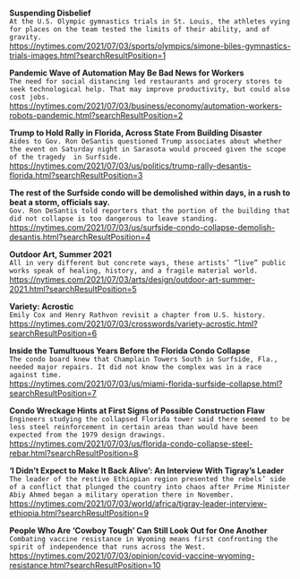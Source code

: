 **Suspending Disbelief**\
`At the U.S. Olympic gymnastics trials in St. Louis, the athletes vying for places on the team tested the limits of their ability, and of gravity.`\
https://nytimes.com/2021/07/03/sports/olympics/simone-biles-gymnastics-trials-images.html?searchResultPosition=1

**Pandemic Wave of Automation May Be Bad News for Workers**\
`The need for social distancing led restaurants and grocery stores to seek technological help. That may improve productivity, but could also cost jobs.`\
https://nytimes.com/2021/07/03/business/economy/automation-workers-robots-pandemic.html?searchResultPosition=2

**Trump to Hold Rally in Florida, Across State From Building Disaster**\
`Aides to Gov. Ron DeSantis questioned Trump associates about whether the event on Saturday night in Sarasota would proceed given the scope of the tragedy  in Surfside.`\
https://nytimes.com/2021/07/03/us/politics/trump-rally-desantis-florida.html?searchResultPosition=3

**The rest of the Surfside condo will be demolished within days, in a rush to beat a storm, officials say.**\
`Gov. Ron DeSantis told reporters that the portion of the building that did not collapse is too dangerous to leave standing.`\
https://nytimes.com/2021/07/03/us/surfside-condo-collapse-demolish-desantis.html?searchResultPosition=4

**Outdoor Art, Summer 2021**\
`All in very different but concrete ways, these artists’ “live” public works speak of healing, history, and a fragile material world.`\
https://nytimes.com/2021/07/03/arts/design/outdoor-art-summer-2021.html?searchResultPosition=5

**Variety: Acrostic**\
`Emily Cox and Henry Rathvon revisit a chapter from U.S. history.`\
https://nytimes.com/2021/07/03/crosswords/variety-acrostic.html?searchResultPosition=6

**Inside the Tumultuous Years Before the Florida Condo Collapse**\
`The condo board knew that Champlain Towers South in Surfside, Fla., needed major repairs. It did not know the complex was in a race against time.`\
https://nytimes.com/2021/07/03/us/miami-florida-surfside-collapse.html?searchResultPosition=7

**Condo Wreckage Hints at First Signs of Possible Construction Flaw**\
`Engineers studying the collapsed Florida tower said there seemed to be less steel reinforcement in certain areas than would have been expected from the 1979 design drawings.`\
https://nytimes.com/2021/07/03/us/florida-condo-collapse-steel-rebar.html?searchResultPosition=8

**‘I Didn’t Expect to Make It Back Alive’: An Interview With Tigray’s Leader**\
`The leader of the restive Ethiopian region presented the rebels’ side of a conflict that plunged the country into chaos after Prime Minister Abiy Ahmed began a military operation there in November.`\
https://nytimes.com/2021/07/03/world/africa/tigray-leader-interview-ethiopia.html?searchResultPosition=9

**People Who Are ‘Cowboy Tough’ Can Still Look Out for One Another**\
`Combating vaccine resistance in Wyoming means first confronting the spirit of independence that runs across the West.`\
https://nytimes.com/2021/07/03/opinion/covid-vaccine-wyoming-resistance.html?searchResultPosition=10

